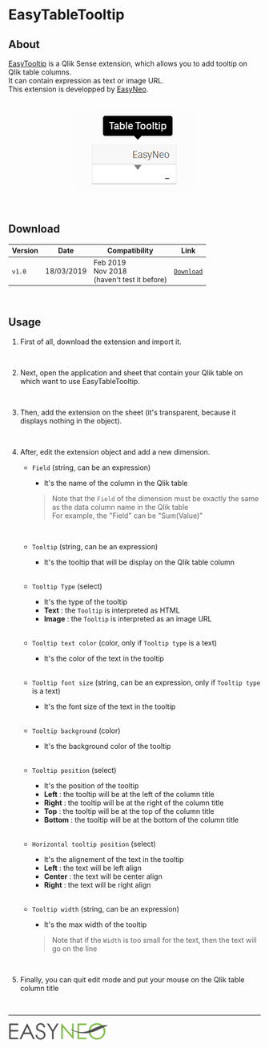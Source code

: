 # EasyTableTooltip


## About

[EasyTooltip](https://github.com/sebastiengunther/EasyTableTooltip/) is a Qlik Sense extension, which allows you to add tooltip on Qlik table columns.
<br/>
It can contain expression as text or image URL.
<br/>
This extension is developped by [EasyNeo](https://www.easyneo.fr/).
<br/>
<br/>
<p align="center">
  <img src="https://github.com/sebastiengunther/EasyTableTooltip/blob/master/easy-tabletooltip-preview.png?raw=true"/>
</p>
<br/>

## Download
  
| Version | Date | Compatibility | Link |
| --- | --- | --- | --- |
| `v1.0` | 18/03/2019 | Feb 2019 <br/> Nov 2018 <br/> (haven't test it before) | [`Download`](https://github.com/sebastiengunther/EasyTableTooltip/archive/master.zip) |
  
<br/>

## Usage

1. First of all, download the extension and import it.
  <br/>

2. Next, open the application and sheet that contain your Qlik table on which want to use EasyTableTooltip.
  <br/>

3. Then, add the extension on the sheet (it's transparent, because it displays nothing in the object).
  <br/>

4. After, edit the extension object and add a new dimension.

    * `Field` (string, can be an expression)
      * It's the name of the column in the Qlik table
      > Note that the `Field` of the dimension must be exactly the same as the data column name in the Qlik table <br/>
      > For example, the "Field" can be "Sum(Value)"
      <br/>
      
    * `Tooltip` (string, can be an expression)
      * It's the tooltip that will be display on the Qlik table column
      <br/>
      
    * `Tooltip Type` (select)
      * It's the type of the tooltip
      * __Text__ : the `Tooltip` is interpreted as HTML
      * __Image__ : the `Tooltip` is interpreted as an image URL
      <br/>
      
    * `Tooltip text color` (color, only if `Tooltip type` is a text)
      * It's the color of the text in the tooltip
      <br/>
      
    * `Tooltip font size` (string, can be an expression, only if `Tooltip type` is a text)
      * It's the font size of the text in the tooltip
      <br/>
      
    * `Tooltip background` (color)
      * It's the background color of the tooltip
      <br/>
      
    * `Tooltip position` (select)
      * It's the position of the tooltip
      * __Left__ : the tooltip will be at the left of the column title
      * __Right__ : the tooltip will be at the right of the column title
      * __Top__ : the tooltip will be at the top of the column title
      * __Bottom__ : the tooltip will be at the bottom of the column title
      <br/>
      
    * `Horizontal tooltip position` (select)
      * It's the alignement of the text in the tooltip
      * __Left__ : the text will be left align
      * __Center__ : the text will be center align
      * __Right__ : the text will be right align
      <br/>
      
    * `Tooltip width` (string, can be an expression)
      * It's the max width of the tooltip
      > Note that if the `Width` is too small for the text, then the text will go on the line
      <br/>

5. Finally, you can quit edit mode and put your mouse on the Qlik table column title


<br/>
<hr/>

[![EasyNEo](https://github.com/sebastiengunther/EasyTableTooltip/blob/master/resources/image/easyneo_transparent.png?raw=true)](https://www.easyneo.fr/)













